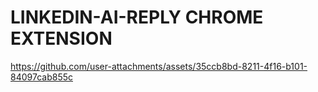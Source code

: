 
# LINKEDIN-AI-REPLY CHROME EXTENSION

https://github.com/user-attachments/assets/35ccb8bd-8211-4f16-b101-84097cab855c


